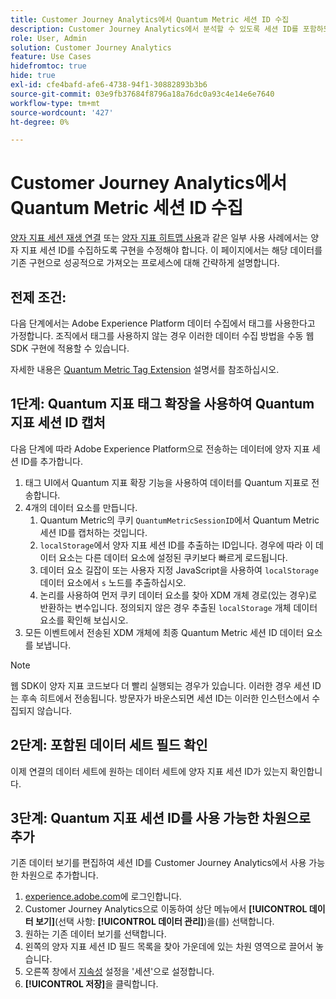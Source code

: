 ```yaml
---
title: Customer Journey Analytics에서 Quantum Metric 세션 ID 수집
description: Customer Journey Analytics에서 분석할 수 있도록 세션 ID를 포함하도록 구현을 수정합니다.
role: User, Admin
solution: Customer Journey Analytics
feature: Use Cases
hidefromtoc: true
hide: true
exl-id: cfe4bafd-afe6-4738-94f1-30882893b3b6
source-git-commit: 03e9fb37684f8796a18a76dc0a93c4e14e6e7640
workflow-type: tm+mt
source-wordcount: '427'
ht-degree: 0%

---
```


# Customer Journey Analytics에서 Quantum Metric 세션 ID 수집

[양자 지표 세션 재생 연결](tie-session-replays.md) 또는 [양자 지표 히트맵 사용](heatmap.md)과 같은 일부 사용 사례에서는 양자 지표 세션 ID를 수집하도록 구현을 수정해야 합니다. 이 페이지에서는 해당 데이터를 기존 구현으로 성공적으로 가져오는 프로세스에 대해 간략하게 설명합니다.

## 전제 조건:

다음 단계에서는 Adobe Experience Platform 데이터 수집에서 태그를 사용한다고 가정합니다. 조직에서 태그를 사용하지 않는 경우 이러한 데이터 수집 방법을 수동 웹 SDK 구현에 적용할 수 있습니다.

자세한 내용은 [Quantum Metric Tag Extension](https://experienceleague.adobe.com/en/docs/experience-platform/destinations/catalog/analytics/quantum-metric) 설명서를 참조하십시오.

## 1단계: Quantum 지표 태그 확장을 사용하여 Quantum 지표 세션 ID 캡처

다음 단계에 따라 Adobe Experience Platform으로 전송하는 데이터에 양자 지표 세션 ID를 추가합니다.

1. 태그 UI에서 Quantum 지표 확장 기능을 사용하여 데이터를 Quantum 지표로 전송합니다.
1. 4개의 데이터 요소를 만듭니다.
   1. Quantum Metric의 쿠키 `QuantumMetricSessionID`에서 Quantum Metric 세션 ID를 캡처하는 것입니다.
   1. `localStorage`에서 양자 지표 세션 ID를 추출하는 ID입니다. 경우에 따라 이 데이터 요소는 다른 데이터 요소에 설정된 쿠키보다 빠르게 로드됩니다.
   1. 데이터 요소 길잡이 또는 사용자 지정 JavaScript을 사용하여 `localStorage` 데이터 요소에서 `s` 노드를 추출하십시오.
   1. 논리를 사용하여 먼저 쿠키 데이터 요소를 찾아 XDM 개체 경로(있는 경우)로 반환하는 변수입니다. 정의되지 않은 경우 추출된 `localStorage` 개체 데이터 요소를 확인해 보십시오.
1. 모든 이벤트에서 전송된 XDM 개체에 최종 Quantum Metric 세션 ID 데이터 요소를 보냅니다.

>[!NOTE]
>웹 SDK이 양자 지표 코드보다 더 빨리 실행되는 경우가 있습니다. 이러한 경우 세션 ID는 후속 히트에서 전송됩니다. 방문자가 바운스되면 세션 ID는 이러한 인스턴스에서 수집되지 않습니다.

## 2단계: 포함된 데이터 세트 필드 확인

이제 연결의 데이터 세트에 원하는 데이터 세트에 양자 지표 세션 ID가 있는지 확인합니다.

## 3단계: Quantum 지표 세션 ID를 사용 가능한 차원으로 추가

기존 데이터 보기를 편집하여 세션 ID를 Customer Journey Analytics에서 사용 가능한 차원으로 추가합니다.

1. [experience.adobe.com](https://experience.adobe.com)에 로그인합니다.
1. Customer Journey Analytics으로 이동하여 상단 메뉴에서 **[!UICONTROL 데이터 보기]**(선택 사항: **[!UICONTROL 데이터 관리]**)을(를) 선택합니다.
1. 원하는 기존 데이터 보기를 선택합니다.
1. 왼쪽의 양자 지표 세션 ID 필드 목록을 찾아 가운데에 있는 차원 영역으로 끌어서 놓습니다.
1. 오른쪽 창에서 [지속성](/help/data-views/component-settings/persistence.md) 설정을 &#39;세션&#39;으로 설정합니다.
1. **[!UICONTROL 저장]**&#x200B;을 클릭합니다.


